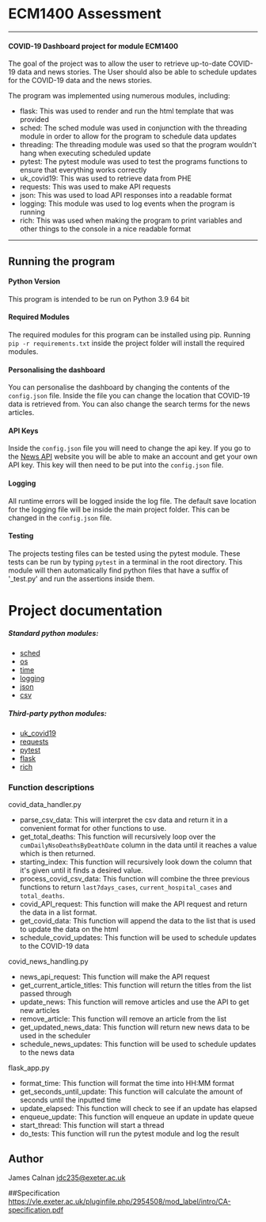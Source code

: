 # ECM1400 Assessment

---

#### COVID-19 Dashboard project for module ECM1400

 The goal of the project was to allow the user to retrieve up-to-date COVID-19 data and news stories.
 The User should also be able to schedule updates for the COVID-19 data and the news stories.
 
 The program was implemented using numerous modules, including:
 - flask: This was used to render and run the html template that was provided
 - sched: The sched module was used in conjunction with the threading module in order to 
 allow for the program to schedule data updates
 - threading: The threading module was used so that the program wouldn't hang when executing
 scheduled update
 - pytest: The pytest module was used to test the programs functions to ensure that everything
 works correctly
 - uk_covid19: This was used to retrieve data from PHE
 - requests: This was used to make API requests
 - json: This was used to load API responses into a readable format
 - logging: This module was used to log events when the program is running
 - rich: This was used when making the program to print variables and other
 things to the console in a nice readable format

---

 ## Running the program

 #### Python Version
 This program is intended to be run on Python 3.9 64 bit

 #### Required Modules
 The required modules for this program can be installed using pip.
 Running `pip -r requirements.txt` inside the project folder will install
 the required modules.

 #### Personalising the dashboard
 You can personalise the dashboard by changing the contents of the `config.json` file.
 Inside the file you can change the location that COVID-19 data is retrieved from.
 You can also change the search terms for the news articles.

 #### API Keys
 Inside the `config.json` file you will need to change the api key.
 If you go to the [News API](https://newsapi.org/) website you will be able to make
 an account and get your own API key. This key will then need to be put into the 
 `config.json` file.

 #### Logging
 All runtime errors will be logged inside the log file. The default save location for the logging
 file will be inside the main project folder. This can be changed in the `config.json` file.

 #### Testing
 The projects testing files can be tested using the pytest module. These tests can be run 
 by typing `pytest` in a terminal in the root directory. This module will then automatically
 find python files that have a suffix of '_test.py' and run the assertions inside them.

 # Project documentation
 ##### Standard python modules:
 - [sched](https://docs.python.org/3/library/sched.html)
 - [os](https://docs.python.org/3/library/os.html)
 - [time](https://docs.python.org/3/library/time.html)
 - [logging](https://docs.python.org/3/library/logging.html)
 - [json](https://docs.python.org/3/library/json.html)
 - [csv](https://docs.python.org/3/library/csv.html)

 ##### Third-party python modules:
 - [uk_covid19](https://publichealthengland.github.io/coronavirus-dashboard-api-python-sdk/)
 - [requests](https://pypi.org/project/requests/)
 - [pytest](https://docs.pytest.org/en/6.2.x/)
 - [flask](https://flask.palletsprojects.com/en/2.0.x/)
 - [rich](https://github.com/willmcgugan/rich)

 ### Function descriptions

 covid_data_handler.py
 - parse_csv_data: This will interpret the csv data and return it in 
 a convenient format for other functions to use.
 - get_total_deaths: This function will recursively loop over the `cumDailyNsoDeathsByDeathDate` column
 in the data until it reaches a value which is then returned.
 - starting_index: This function will recursively look down the column that
 it's given until it finds a desired value.
 - process_covid_csv_data: This function will combine the three previous functions
 to return `last7days_cases`, `current_hospital_cases` and `total_deaths`.
 - covid_API_request: This function will make the API request and return
 the data in a list format.
 - get_covid_data: This function will append the data to the list that is used
 to update the data on the html
 - schedule_covid_updates: This function will be used to schedule updates to the COVID-19 data
 
 covid_news_handling.py
 - news_api_request: This function will make the API request
 - get_current_article_titles: This function will return the titles from the list passed through
 - update_news: This function will remove articles and use the API to get new articles
 - remove_article: This function will remove an article from the list
 - get_updated_news_data: This function will return new news data to be used in the scheduler
 - schedule_news_updates: This function will be used to schedule updates to the news data

 flask_app.py
 - format_time: This function will format the time into HH:MM format
 - get_seconds_until_update: This function will calculate the amount of seconds
 until the inputted time
 - update_elapsed: This function will check to see if an update has elapsed
 - enqueue_update: This function will enqueue an update in update queue
 - start_thread: This function will start a thread
 - do_tests: This function will run the pytest module and log the result
 
 ## Author
 James Calnan
 jdc235@exeter.ac.uk
 
 ##Specification
 https://vle.exeter.ac.uk/pluginfile.php/2954508/mod_label/intro/CA-specification.pdf
 

